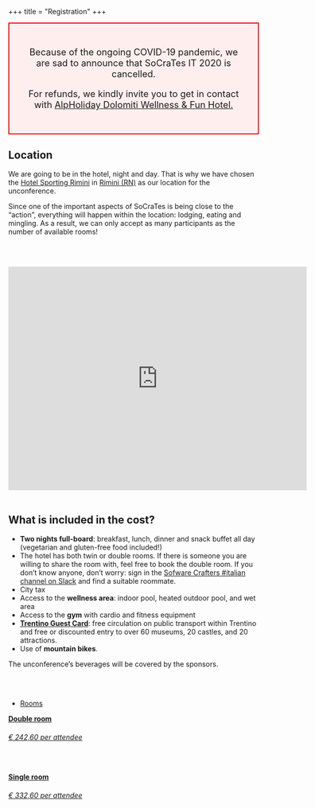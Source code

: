 +++
title = "Registration"
+++

<style type="text/css">
    .cancellation {
        border:2px solid red;
        background-color: #ffeeee;
        text-align: center;
        padding: 2em;
    }
    .cancellation p {
        font-size: 130%;
    };
</style>

<div class="cancellation" >
    <p>Because of the ongoing COVID-19 pandemic, we are sad to announce that SoCraTes IT 2020 is cancelled.</p>
    <p>For refunds, we kindly invite you to get in contact with <a href="https://www.alpholiday.it/" target="_blank">AlpHoliday Dolomiti Wellness &amp; Fun Hotel.</a></p>
</div>

## Location
We are going to be in the hotel, night and day. That is why we have chosen the [Hotel Sporting Rimini](https://www.hotelsportingrimini.com/) in [Rimini (RN)](https://www.google.com/maps/place/Hotel+Sporting+Rimini/@44.0692481,12.5777186,17z/data=!3m1!4b1!4m8!3m7!1s0x132cc3771484e347:0xa0d37c9d07777d6b!5m2!4m1!1i2!8m2!3d44.0692443!4d12.5799073) as our location for the unconference.

Since one of the important aspects of SoCraTes is being close to the “action”, everything will happen within the location: lodging, eating and mingling. As a result, we can only accept as many participants as the number of available rooms!

<br/><br/>

<div class="container">
  <div class="intro-text">
    <iframe src="https://www.google.com/maps/embed?pb=!1m14!1m8!1m3!1d11466.733896069858!2d12.5799073!3d44.0692443!3m2!1i1024!2i768!4f13.1!3m3!1m2!1s0x0%3A0xa0d37c9d07777d6b!2sHotel%20Sporting%20Rimini!5e0!3m2!1sit!2sch!4v1651576933196!5m2!1sit!2sch" width="600" height="450" style="border:0;" allowfullscreen="" loading="lazy" referrerpolicy="no-referrer-when-downgrade"></iframe>
  </div>
</div>

<br/>

## What is included in the cost?

* **Two nights full-board**: breakfast, lunch, dinner and snack buffet all day (vegetarian and gluten-free food included!)
* The hotel has both twin or double rooms. If there is someone you are willing to share the room with, feel free to book the double room. If you don’t know anyone, don’t worry: sign in the [Sofware Crafters #italian channel on Slack](http://bit.ly/SlackSocrates) and find a suitable roommate.
* City tax
* Access to the **wellness area**: indoor pool, heated outdoor pool, and wet area
* Access to the **gym** with cardio and fitness equipment
* [**Trentino Guest Card**](https://www.visittrentino.info/en/experience/trentino-guest-card): free circulation on public transport within Trentino and free or discounted entry to over 60 museums, 20 castles, and 20 attractions.
* Use of **mountain bikes**.

The unconference’s beverages will be covered by the sponsors.

<br/><br/>

<div class="row schedule schedule-light">
    <ul class="nav nav-schedule">
        <li><a href="Rooms" data-toggle="tab">Rooms</a></li>
    </ul>
    <div class="tab-content">
        <div id="schedule3_day1" class="tab-pane fade active in">
            <div class="panel-group" id="schedule3_day1_timeline">
                <div class="panel schedule-item">
                    <a data-toggle="collapse" href="#schedule3_day1_time1" class="schedule-item-toggle">
                        <strong class="time highlight">Double room</strong>
                        <div class="lecture-icon-wrapper"><span class="fa fa-bed"></span></div>
                        <h6 class="time highlight price">€ 242,60 per attendee</h6>
                    </a>
                    <div id="schedule3_day1_time1" class="panel-collapse collapse in schedule-item-body">
                        <p class="description">&nbsp;</p>
                    </div>
                </div>
                <div class="panel schedule-item">
                    <a data-toggle="collapse" href="#schedule3_day1_time1" class="schedule-item-toggle">
                        <strong class="time highlight">Single room</strong>
                        <div class="lecture-icon-wrapper"><span class="fa fa-bed"></span></div>
                        <h6 class="time highlight price">€ 332,60 per attendee</h6>
                    </a>
                    <div id="schedule3_day1_time1" class="panel-collapse collapse in schedule-item-body">
                        <p class="description">&nbsp;</p>
                    </div>
                </div>
            </div>
        </div>
    </div>
</div>
